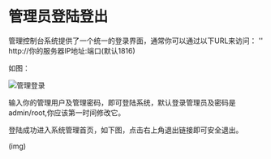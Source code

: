 # 管理员登陆登出

管理控制台系统提供了一个统一的登录界面，通常你可以通过以下URL来访问：
'' http://你的服务器IP地址:端口(默认1816)

如图：

![管理登录](http://qnstatic.toughcloud.net/FgDyzQ6aL0GVJLVz2U9OC3QTjlZT)

输入你的管理用户及管理密码，即可登陆系统，默认登录管理员及密码是admin/root,你应该第一时间修改它。

登陆成功进入系统管理首页，如下图，点击右上角退出链接即可安全退出。

(img)